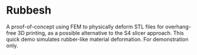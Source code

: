 # Rubbesh
A proof-of-concept using FEM to physically deform STL files for overhang-free 3D printing, as a possible alternative to the S4 slicer approach. This quick demo simulates rubber-like material deformation. For demonstration only.
